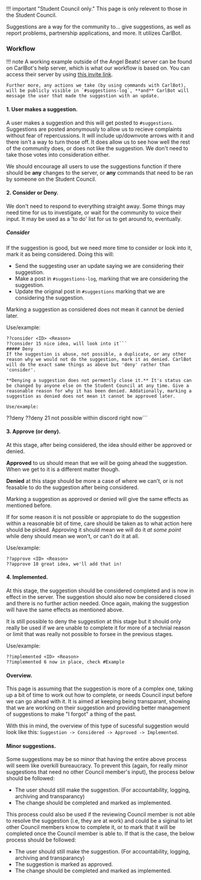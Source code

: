 !!! important "Student Council only."
    This page is only relevent to those in the Student Council.

Suggestions are a way for the community to... give suggestions, as well as report problems, partnership applications, and more. It utilizes CarlBot.

### Workflow

!!! note
    A working example outside of the Angel Beats! server can be found on CarlBot's help server, which is what our workflow is based on. You can access their server by using [this invite link](https://discord.gg/DSg744v).
	
	Further more, any actions we take (by using commands with CarlBot), will be publicly visible in `#suggestions-log`, **and** CarlBot will message the user that made the suggestion with an update.

#### 1. User makes a suggestion.
A user makes a suggestion and this will get posted to `#suggestions`. Suggestions are posted anonymously to allow us to recieve complaints without fear of repercussions. It will include up/downvote arrows with it and there isn't a way to turn those off. It does allow us to see how well the rest of the community does, or does not like the suggestion. We don't need to take those votes into consideration either.

We should encourage all users to use the suggestions function if there should be **any** changes to the server, or **any** commands that need to be ran by someone on the Student Council. 

#### 2. Consider or Deny.
We don't need to respond to everything straight away. Some things may need time for us to investigate, or wait for the community to voice their input. It may be used as a 'to do' list for us to get around to, eventually.

##### Consider
If the suggestion is good, but we need more time to consider or look into it, mark it as being considered. Doing this will:

* Send the suggesting user an update saying we are considering their suggestion.
* Make a post in `#suggestions-log`, marking that we are considering the suggestion.
* Update the original post in `#suggestions` marking that we are considering the suggestion.

Marking a suggestion as considered does not mean it cannot be denied later.

Use/example:
```
??consider <ID> <Reason>
??consider 15 nice idea, will look into it```
##### Deny
If the suggestion is abuse, not possible, a duplicate, or any other reason why we would not do the suggestion, mark it as denied. CarlBot will do the exact same things as above but 'deny' rather than 'consider'.

**Denying a suggestion does not permently close it.** It's status can be changed by anyone else on the Student Council at any time. Give a reasonable reason for why it has been denied. Addationally, marking a suggestion as denied does not mean it cannot be approved later.

Use/example:
```
??deny <ID> <Reason>
??deny 21 not possible within discord right now```

#### 3. Approve (or deny).
At this stage, after being considered, the idea should either be approved or denied. 

**Approved** to us should mean that we will be going ahead the suggestion. When we get to it is a different matter though.

**Denied** at this stage should be more a case of where we can't, or is not feasable to do the suggestion after being considered.

Marking a suggestion as approved or denied will give the same effects as mentioned before.

If for some reason it is not possible or appropiate to do the suggestion within a reasonable bit of time, care should be taken as to what action here should be picked. Approving it should mean we will do it *at some point* while deny should mean we won't, or can't do it at all.

Use/example:
```
??approve <ID> <Reason>
??approve 18 great idea, we'll add that in!
```

#### 4. Implemented.
At this stage, the suggestion should be considered completed and is now in effect in the server. The suggestion should also now be considered closed and there is no further action needed. Once again, making the suggestion will have the same effects as mentioned above.

It is still possible to deny the suggestion at this stage but it should only really be used if we are unable to complete it for more of a technial reason or limit that was really not possible to forsee in the previous stages. 

Use/example:
```
??implemented <ID> <Reason>
??implemented 6 now in place, check #Example
```

#### Overview.
This page is assuming that the suggestion is more of a complex one, taking up a bit of time to work out how to complete, or needs Council input before we can go ahead with it. It is aimed at keeping being transparant, showing that we are working on their suggestion and providing better management of suggestions to make "I forgot" a thing of the past.

With this in mind, the overview of this type of sucessful suggestion would look like this: `Suggestion -> Considered -> Approved -> Implemented`. 

#### Minor suggestions.
Some suggestions may be so minor that having the entire above process will seem like overkill bureaucracy. To prevent this (again, for really minor suggestions that need no other Council member's input), the process below should be followed:

* The user should still make the suggestion. (For accountability, logging, archiving and transparancy)
* The change should be completed and marked as implemented.

This process could also be used if the reviewing Council member is not able to resolve the suggestion (i.e, they are at work) and could be a siginal to let other Council members know to complete it, or to mark that it will be completed once the Council member is able to. If that is the case, the below process should be followed:

* The user should still make the suggestion. (For accountability, logging, archiving and transparancy)
* The suggestion is marked as approved.
* The change should be completed and marked as implemented.